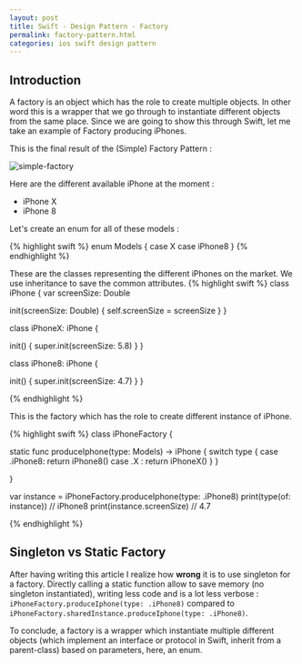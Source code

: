 ```yaml
---
layout: post
title: Swift - Design Pattern - Factory
permalink: factory-pattern.html
categories: ios swift design pattern
---
```



## Introduction

A factory is an object which has the role to create multiple objects. In other word this is a wrapper that we go through to instantiate different objects from the same place. Since we are going to show this through Swift, let me take an example of Factory producing iPhones.

This is the final result of the (Simple) Factory Pattern :

![simple-factory]({{"/assets/simple-factory.png"}})

Here are the different available iPhone at the moment :
* iPhone X
* iPhone 8

Let's create an enum for all of these models :

{% highlight swift %}
enum Models {
  case X
  case iPhone8
}
{% endhighlight %}

These are the classes representing the different iPhones on the market. We use inheritance to save the common attributes.
{% highlight swift %}
class iPhone {
  var screenSize: Double
  
  init(screenSize: Double) {
    self.screenSize = screenSize
  }
}

class iPhoneX: iPhone {
  
  init() {
    super.init(screenSize: 5.8)
  }
}

class iPhone8: iPhone {

  init() {
    super.init(screenSize: 4.7)
  }
}

{% endhighlight %}

This is the factory which has the role to create different instance of iPhone.

{% highlight swift %}
class iPhoneFactory {

  static func produceIphone(type: Models) -> iPhone {
    switch type {
      case .iPhone8:
        return iPhone8()
      case .X :
        return iPhoneX()
    }
  }

}

var instance = iPhoneFactory.produceIphone(type: .iPhone8)
print(type(of: instance)) // iPhone8 
print(instance.screenSize) // 4.7

{% endhighlight %}

## Singleton vs Static Factory

After having writing this article I realize how **wrong** it is to use singleton for a factory. Directly calling a static function allow to save memory (no singleton instantiated), writing less code and is a lot less verbose : ```iPhoneFactory.produceIphone(type: .iPhone8)``` compared to ```iPhoneFactory.sharedInstance.produceIphone(type: .iPhone8)```.

To conclude, a factory is a wrapper which instantiate multiple different objects (which implement an interface or protocol in Swift, inherit from a parent-class) based on parameters, here, an enum.

<!-- To recap basically the Factory is a wrapper which allow to instantiante different class type based on parameters, here, an enum. -->

